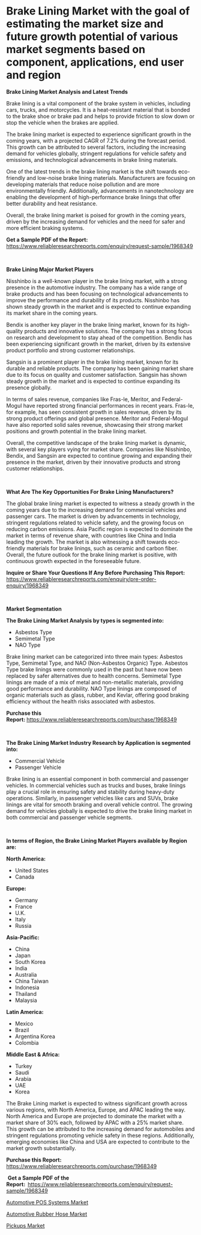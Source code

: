 <p><h1>Brake Lining Market with the goal of estimating the market size and future growth potential of various market segments based on component, applications, end user and region</h1></p><p><strong>Brake Lining Market Analysis and Latest Trends</strong></p>
<p><p>Brake lining is a vital component of the brake system in vehicles, including cars, trucks, and motorcycles. It is a heat-resistant material that is bonded to the brake shoe or brake pad and helps to provide friction to slow down or stop the vehicle when the brakes are applied.</p><p>The brake lining market is expected to experience significant growth in the coming years, with a projected CAGR of 7.2% during the forecast period. This growth can be attributed to several factors, including the increasing demand for vehicles globally, stringent regulations for vehicle safety and emissions, and technological advancements in brake lining materials.</p><p>One of the latest trends in the brake lining market is the shift towards eco-friendly and low-noise brake lining materials. Manufacturers are focusing on developing materials that reduce noise pollution and are more environmentally friendly. Additionally, advancements in nanotechnology are enabling the development of high-performance brake linings that offer better durability and heat resistance.</p><p>Overall, the brake lining market is poised for growth in the coming years, driven by the increasing demand for vehicles and the need for safer and more efficient braking systems.</p></p>
<p><strong>Get a Sample PDF of the Report:&nbsp;</strong> <a href="https://www.reliableresearchreports.com/enquiry/request-sample/1968349">https://www.reliableresearchreports.com/enquiry/request-sample/1968349</a></p>
<p>&nbsp;</p>
<p><strong>Brake Lining Major Market Players</strong></p>
<p><p>Nisshinbo is a well-known player in the brake lining market, with a strong presence in the automotive industry. The company has a wide range of brake products and has been focusing on technological advancements to improve the performance and durability of its products. Nisshinbo has shown steady growth in the market and is expected to continue expanding its market share in the coming years.</p><p>Bendix is another key player in the brake lining market, known for its high-quality products and innovative solutions. The company has a strong focus on research and development to stay ahead of the competition. Bendix has been experiencing significant growth in the market, driven by its extensive product portfolio and strong customer relationships.</p><p>Sangsin is a prominent player in the brake lining market, known for its durable and reliable products. The company has been gaining market share due to its focus on quality and customer satisfaction. Sangsin has shown steady growth in the market and is expected to continue expanding its presence globally.</p><p>In terms of sales revenue, companies like Fras-le, Meritor, and Federal-Mogul have reported strong financial performances in recent years. Fras-le, for example, has seen consistent growth in sales revenue, driven by its strong product offerings and global presence. Meritor and Federal-Mogul have also reported solid sales revenue, showcasing their strong market positions and growth potential in the brake lining market.</p><p>Overall, the competitive landscape of the brake lining market is dynamic, with several key players vying for market share. Companies like Nisshinbo, Bendix, and Sangsin are expected to continue growing and expanding their presence in the market, driven by their innovative products and strong customer relationships.</p></p>
<p>&nbsp;</p>
<p><strong>What Are The Key Opportunities For Brake Lining Manufacturers?</strong></p>
<p><p>The global brake lining market is expected to witness a steady growth in the coming years due to the increasing demand for commercial vehicles and passenger cars. The market is driven by advancements in technology, stringent regulations related to vehicle safety, and the growing focus on reducing carbon emissions. Asia Pacific region is expected to dominate the market in terms of revenue share, with countries like China and India leading the growth. The market is also witnessing a shift towards eco-friendly materials for brake linings, such as ceramic and carbon fiber. Overall, the future outlook for the brake lining market is positive, with continuous growth expected in the foreseeable future.</p></p>
<p><strong>Inquire or Share Your Questions If Any Before Purchasing This Report:</strong> <a href="https://www.reliableresearchreports.com/enquiry/pre-order-enquiry/1968349">https://www.reliableresearchreports.com/enquiry/pre-order-enquiry/1968349</a></p>
<p>&nbsp;</p>
<p><strong>Market Segmentation</strong></p>
<p><strong>The Brake Lining Market Analysis by types is segmented into:</strong></p>
<p><ul><li>Asbestos Type</li><li>Semimetal Type</li><li>NAO Type</li></ul></p>
<p><p>Brake lining market can be categorized into three main types: Asbestos Type, Semimetal Type, and NAO (Non-Asbestos Organic) Type. Asbestos Type brake linings were commonly used in the past but have now been replaced by safer alternatives due to health concerns. Semimetal Type linings are made of a mix of metal and non-metallic materials, providing good performance and durability. NAO Type linings are composed of organic materials such as glass, rubber, and Kevlar, offering good braking efficiency without the health risks associated with asbestos.</p></p>
<p><strong>Purchase this Report:&nbsp;</strong><a href="https://www.reliableresearchreports.com/purchase/1968349">https://www.reliableresearchreports.com/purchase/1968349</a></p>
<p>&nbsp;</p>
<p><strong>The Brake Lining Market Industry Research by Application is segmented into:</strong></p>
<p><ul><li>Commercial Vehicle</li><li>Passenger Vehicle</li></ul></p>
<p><p>Brake lining is an essential component in both commercial and passenger vehicles. In commercial vehicles such as trucks and buses, brake linings play a crucial role in ensuring safety and stability during heavy-duty operations. Similarly, in passenger vehicles like cars and SUVs, brake linings are vital for smooth braking and overall vehicle control. The growing demand for vehicles globally is expected to drive the brake lining market in both commercial and passenger vehicle segments.</p></p>
<p>&nbsp;</p>
<p><strong>In terms of Region, the Brake Lining Market Players available by Region are:</strong></p>
<p>
    <p> <strong> North America: </strong>
        <ul>
            <li>United States</li>
            <li>Canada</li>
        </ul>
        </p> 
    <p> <strong> Europe: </strong>
        <ul>
            <li>Germany</li>
            <li>France</li>
            <li>U.K.</li>
            <li>Italy</li>
            <li>Russia</li>
        </ul>
        </p> 
    <p> <strong> Asia-Pacific: </strong>
        <ul>
            <li>China</li>
            <li>Japan</li>
            <li>South Korea</li>
            <li>India</li>
            <li>Australia</li>
            <li>China Taiwan</li>
            <li>Indonesia</li>
            <li>Thailand</li>
            <li>Malaysia</li>
        </ul>
        </p> 
    <p> <strong> Latin America: </strong>
        <ul>
            <li>Mexico</li>
            <li>Brazil</li>
            <li>Argentina Korea</li>
            <li>Colombia</li>
        </ul>
        </p> 
    <p> <strong> Middle East & Africa: </strong>
        <ul>
            <li>Turkey</li>
            <li>Saudi</li>
            <li>Arabia</li>
            <li>UAE</li>
            <li>Korea</li>
        </ul>
    </p>
    </p>
<p><p>The Brake Lining market is expected to witness significant growth across various regions, with North America, Europe, and APAC leading the way. North America and Europe are projected to dominate the market with a market share of 30% each, followed by APAC with a 25% market share. This growth can be attributed to the increasing demand for automobiles and stringent regulations promoting vehicle safety in these regions. Additionally, emerging economies like China and USA are expected to contribute to the market growth substantially.</p></p>
<p><strong>Purchase this Report: </strong><a href="https://www.reliableresearchreports.com/purchase/1968349">https://www.reliableresearchreports.com/purchase/1968349</a></p>
<p>&nbsp;<strong>Get a Sample PDF of the Report:&nbsp;&nbsp;</strong><a href="https://www.reliableresearchreports.com/enquiry/request-sample/1968349">https://www.reliableresearchreports.com/enquiry/request-sample/1968349</a></p>
<p><strong></strong></p>
<p><p><a href="https://github.com/wwwkeltoum/Market-Research-Report-List-2/blob/main/automotive-pos-systems-market.md">Automotive POS Systems Market</a></p><p><a href="https://github.com/gamblestampleyjenny50m5sl6/Market-Research-Report-List-1/blob/main/automotive-rubber-hose-market.md">Automotive Rubber Hose Market</a></p><p><a href="https://github.com/nicholepatriciadoylenwnrjr0/Market-Research-Report-List-1/blob/main/pickups-market.md">Pickups Market</a></p></p>